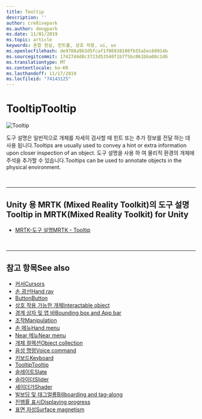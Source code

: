 ```yaml
---
title: Tooltip
description: ''
author: cre8ivepark
ms.author: dongpark
ms.date: 11/01/2019
ms.topic: article
keywords: 혼합 현실, 컨트롤, 상호 작용, ui, ux
ms.openlocfilehash: de9788a9b3d5fcaf1f06938100fb55a5ec60914b
ms.sourcegitcommit: 17427d4d8c3723d53540f1b7f5bc061bba08c1d6
ms.translationtype: MT
ms.contentlocale: ko-KR
ms.lasthandoff: 11/17/2019
ms.locfileid: "74143125"
---
```

# <a name="tooltip"></a><span data-ttu-id="91784-103">Tooltip</span><span class="sxs-lookup"><span data-stu-id="91784-103">Tooltip</span></span>

![Tooltip](images/UX/UX_Hero_Tooltip.jpg)

<span data-ttu-id="91784-105">도구 설명은 일반적으로 개체를 자세히 검사할 때 힌트 또는 추가 정보를 전달 하는 데 사용 됩니다.</span><span class="sxs-lookup"><span data-stu-id="91784-105">Tooltips are usually used to convey a hint or extra information upon closer inspection of an object.</span></span> <span data-ttu-id="91784-106">도구 설명을 사용 하 여 물리적 환경의 개체에 주석을 추가할 수 있습니다.</span><span class="sxs-lookup"><span data-stu-id="91784-106">Tooltips can be used to annotate objects in the physical environment.</span></span>

<br>

---

## <a name="tooltip-in-mrtkmixed-reality-toolkit-for-unity"></a><span data-ttu-id="91784-107">Unity 용 MRTK (Mixed Reality Toolkit)의 도구 설명</span><span class="sxs-lookup"><span data-stu-id="91784-107">Tooltip in MRTK(Mixed Reality Toolkit) for Unity</span></span>

* [<span data-ttu-id="91784-108">MRTK-도구 설명</span><span class="sxs-lookup"><span data-stu-id="91784-108">MRTK - Tooltip</span></span>](https://microsoft.github.io/MixedRealityToolkit-Unity/Documentation/README_Tooltip.html)

<br>

---

## <a name="see-also"></a><span data-ttu-id="91784-109">참고 항목</span><span class="sxs-lookup"><span data-stu-id="91784-109">See also</span></span>

* [<span data-ttu-id="91784-110">커서</span><span class="sxs-lookup"><span data-stu-id="91784-110">Cursors</span></span>](cursors.md)
* [<span data-ttu-id="91784-111">손 광선</span><span class="sxs-lookup"><span data-stu-id="91784-111">Hand ray</span></span>](point-and-commit.md)
* [<span data-ttu-id="91784-112">Button</span><span class="sxs-lookup"><span data-stu-id="91784-112">Button</span></span>](button.md)
* [<span data-ttu-id="91784-113">상호 작용 가능한 개체</span><span class="sxs-lookup"><span data-stu-id="91784-113">Interactable object</span></span>](interactable-object.md)
* [<span data-ttu-id="91784-114">경계 상자 및 앱 바</span><span class="sxs-lookup"><span data-stu-id="91784-114">Bounding box and App bar</span></span>](app-bar-and-bounding-box.md)
* [<span data-ttu-id="91784-115">조작</span><span class="sxs-lookup"><span data-stu-id="91784-115">Manipulation</span></span>](direct-manipulation.md)
* [<span data-ttu-id="91784-116">손 메뉴</span><span class="sxs-lookup"><span data-stu-id="91784-116">Hand menu</span></span>](hand-menu.md)
* [<span data-ttu-id="91784-117">Near 메뉴</span><span class="sxs-lookup"><span data-stu-id="91784-117">Near menu</span></span>](near-menu.md)
* [<span data-ttu-id="91784-118">개체 컬렉션</span><span class="sxs-lookup"><span data-stu-id="91784-118">Object collection</span></span>](object-collection.md)
* [<span data-ttu-id="91784-119">음성 명령</span><span class="sxs-lookup"><span data-stu-id="91784-119">Voice command</span></span>](voice-input.md)
* [<span data-ttu-id="91784-120">키보드</span><span class="sxs-lookup"><span data-stu-id="91784-120">Keyboard</span></span>](keyboard.md)
* [<span data-ttu-id="91784-121">Tooltip</span><span class="sxs-lookup"><span data-stu-id="91784-121">Tooltip</span></span>](tooltip.md)
* [<span data-ttu-id="91784-122">슬레이트</span><span class="sxs-lookup"><span data-stu-id="91784-122">Slate</span></span>](slate.md)
* [<span data-ttu-id="91784-123">슬라이더</span><span class="sxs-lookup"><span data-stu-id="91784-123">Slider</span></span>](slider.md)
* [<span data-ttu-id="91784-124">셰이더가</span><span class="sxs-lookup"><span data-stu-id="91784-124">Shader</span></span>](shader.md)
* [<span data-ttu-id="91784-125">빌보딩 및 태그얼롱</span><span class="sxs-lookup"><span data-stu-id="91784-125">Billboarding and tag-along</span></span>](billboarding-and-tag-along.md)
* [<span data-ttu-id="91784-126">진행률 표시</span><span class="sxs-lookup"><span data-stu-id="91784-126">Displaying progress</span></span>](progress.md)
* [<span data-ttu-id="91784-127">표면 자성</span><span class="sxs-lookup"><span data-stu-id="91784-127">Surface magnetism</span></span>](surface-magnetism.md)
